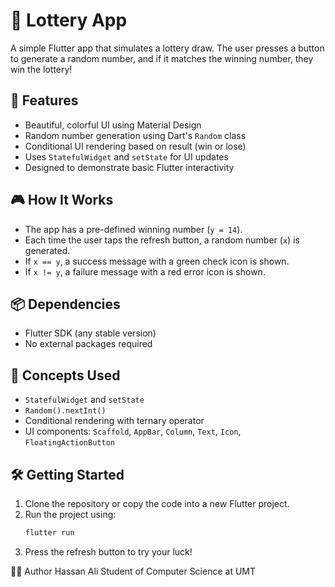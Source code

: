 # 🎰 Lottery App

A simple Flutter app that simulates a lottery draw. The user presses a button to generate a random number, and if it matches the winning number, they win the lottery!

## 🚀 Features

- Beautiful, colorful UI using Material Design
- Random number generation using Dart's `Random` class
- Conditional UI rendering based on result (win or lose)
- Uses `StatefulWidget` and `setState` for UI updates
- Designed to demonstrate basic Flutter interactivity

## 🎮 How It Works

- The app has a pre-defined winning number (`y = 14`).
- Each time the user taps the refresh button, a random number (`x`) is generated.
- If `x == y`, a success message with a green check icon is shown.
- If `x != y`, a failure message with a red error icon is shown.

## 📦 Dependencies

- Flutter SDK (any stable version)
- No external packages required

## 🧠 Concepts Used

- `StatefulWidget` and `setState`
- `Random().nextInt()`
- Conditional rendering with ternary operator
- UI components: `Scaffold`, `AppBar`, `Column`, `Text`, `Icon`, `FloatingActionButton`

## 🛠️ Getting Started

1. Clone the repository or copy the code into a new Flutter project.
2. Run the project using:
   ```bash
   flutter run
3. Press the refresh button to try your luck!

👨‍💻 Author
Hassan Ali 
Student of Computer Science at UMT
